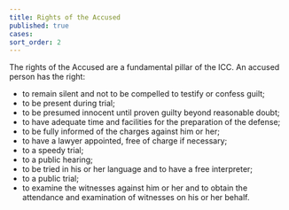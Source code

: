 ```yaml
---
title: Rights of the Accused
published: true
cases:
sort_order: 2
---
```



The rights of the Accused are a fundamental pillar of the ICC. An accused person has the right:

* to remain silent and not to be compelled to testify or confess guilt;
* to be present during trial;
* to be presumed innocent until proven guilty beyond reasonable doubt;
* to have adequate time and facilities for the preparation of the defense;
* to be fully informed of the charges against him or her;
* to have a lawyer appointed, free of charge if necessary;
* to a speedy trial;
* to a public hearing;
* to be tried in his or her language and to have a free interpreter;
* to a public trial;
* to examine the witnesses against him or her and to obtain the attendance and examination of witnesses on his or her behalf.